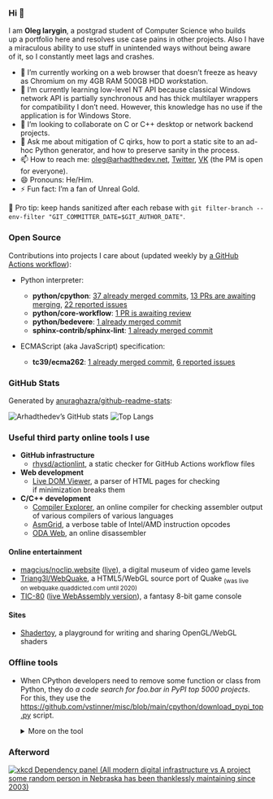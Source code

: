 ### Hi 👋

I am **Oleg Iarygin**, a postgrad student of Computer Science who builds up a portfolio
here and resolves use case pains in other projects. Also I have a miraculous
ability to use stuff in unintended ways without being aware of it, so I
constantly meet lags and crashes.

- 🔭 I’m currently working on a web browser that doesn’t freeze as heavy as
Chromium on my 4GB RAM 500GB HDD *work*station.
- 🌱 I’m currently learning low-level NT API because classical Windows network
API is partially synchronous and has thick multilayer wrappers for
compatibility I don’t need. However, this knowledge has no use if the
application is for Windows Store.
- 👯 I’m looking to collaborate on C or C++ desktop or network backend projects.
- 💬 Ask me about mitigation of C qirks, how to port a static site to an ad-hoc
Python generator, and how to preserve sanity in the process.
- 📫 How to reach me:
  oleg@arhadthedev.net,
  [Twitter](https://twitter.com/arhadthedev),
  [VK](https://vk.com/arhadthedev) (the PM is open for everyone).
- 😄 Pronouns: He/Him.
- ⚡ Fun fact: I’m a fan of Unreal Gold.

🧼 Pro tip: keep hands sanitized after each rebase with
`git filter-branch --env-filter "GIT_COMMITTER_DATE=$GIT_AUTHOR_DATE"`.


### Open Source

Contributions into projects I care about (updated weekly by [a GitHub Actions workflow](https://github.com/arhadthedev/arhadthedev/blob/main/.github/workflows/update.yml)):

- Python interpreter:
  - **python/cpython**: [37 already merged commits](https://github.com/python/cpython/commits?author=arhadthedev), [13 PRs are awaiting merging](https://github.com/python/cpython/pulls/arhadthedev), [22 reported issues](https://github.com/python/cpython/issues?q=is%3Aissue+author%3Aarhadthedev)
  - **python/core-workflow**: [1 PR is awaiting review](https://github.com/python/core-workflow/pulls/arhadthedev)
  - **python/bedevere**: [1 already merged commit](https://github.com/python/bedevere/commits?author=arhadthedev)
  - **sphinx-contrib/sphinx-lint**: [1 already merged commit](https://github.com/sphinx-contrib/sphinx-lint/commits?author=arhadthedev)

- ECMAScript (aka JavaScript) specification:
  - **tc39/ecma262**: [1 already merged commit](https://github.com/tc39/ecma262/commits?author=arhadthedev), [6 reported issues](https://github.com/tc39/ecma262/issues?q=is%3Aissue+author%3Aarhadthedev)


### GitHub Stats

Generated by [anuraghazra/github-readme-stats](https://github.com/anuraghazra/github-readme-stats):

![Arhadthedev’s GitHub stats](https://github-readme-stats.vercel.app/api?username=arhadthedev&show_icons=true)
![Top Langs](https://github-readme-stats.vercel.app/api/top-langs/?username=arhadthedev&layout=compact)


### Useful third party online tools I use

- **GitHub infrastructure**
  - [rhysd/actionlint](https://rhysd.github.io/actionlint/), a static checker for GitHub Actions workflow files
- **Web development**
  - [Live DOM Viewer](https://software.hixie.ch/utilities/js/live-dom-viewer/), a parser of HTML pages for checking if minimization breaks them
- **C/C++ development**
  - [Compiler Explorer](https://gcc.godbolt.org/), an online compiler for checking assembler output of various compilers of various languages
  - [AsmGrid](https://asmjit.com/asmgrid/), a verbose table of Intel/AMD instruction opcodes
  - [ODA Web](https://onlinedisassembler.com/odaweb/), an online disassembler


#### Online entertainment

- [magcius/noclip.website](https://github.com/magcius/noclip.website) ([live](https://noclip.website)), a digital museum of video game levels
- [Triang3l/WebQuake](https://github.com/Triang3l/WebQuake), a HTML5/WebGL source port of Quake <sub>(was live on webquake.quaddicted.com until 2020)</sub>
- [TIC-80](https://github.com/nesbox/TIC-80) ([live WebAssembly version](https://tic80.com/play)), a fantasy 8-bit game console

#### Sites

- [Shadertoy](https://www.shadertoy.com/), a playground for writing and sharing OpenGL/WebGL shaders

### Offline tools

- When CPython developers need to remove some function or class from Python, they do *a code search for foo.bar in PyPI top 5000 projects*. For this, they use the <https://github.com/vstinner/misc/blob/main/cpython/download_pypi_top.py> script.

   <details><summary>More on the tool</summary>

   ```text
   $ python download_pypi_top.py --help

   usage: download_pypi_top.py [-h] DIRECTORY [COUNT]

   Download the source code of PyPI top projects.

   positional arguments:
     DIRECTORY   Destination directory
     COUNT       Only download the top COUNT projects

   options:
     -h, --help  show this help message and exit
   ```

   Found at <https://www.mail-archive.com/python-dev@python.org/msg114613.html>.

   </details>
   
### Afterword

[![xkcd Dependency panel (All modern digital infrastructure vs A project some random person in Nebraska has been thanklessly maintaining since 2003)](https://imgs.xkcd.com/comics/dependency.png)](https://xkcd.com/2347/)

